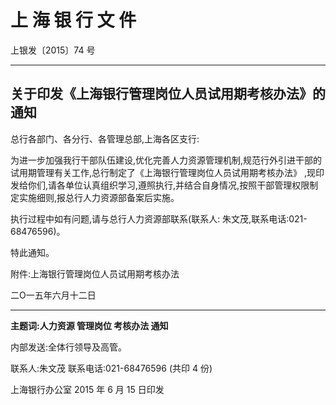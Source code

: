 # 上 海 银 行 文 件

上银发〔2015〕74 号

---

## 关于印发《上海银行管理岗位人员试用期考核办法》的通知

总行各部门、各分行、各管理总部,上海各区支行:

为进一步加强我行干部队伍建设,优化完善人力资源管理机制,规范行外引进干部的试用期管理有关工作,总行制定了《上海银行管理岗位人员试用期考核办法》 ,现印发给你们,请各单位认真组织学习,遵照执行,并结合自身情况,按照干部管理权限制定实施细则,报总行人力资源部备案后实施。

执行过程中如有问题,请与总行人力资源部联系(联系人: 朱文茂,联系电话:021-68476596)。

特此通知。

附件:上海银行管理岗位人员试用期考核办法

二Ο一五年六月十二日

---

**主题词:人力资源 管理岗位 考核办法 通知**

内部发送:全体行领导及高管。

联系人:朱文茂 联系电话:021-68476596 (共印 4 份)

上海银行办公室 2015 年 6 月 15 日印发


